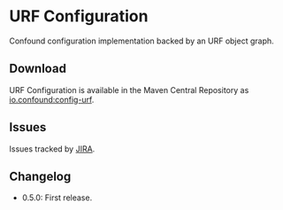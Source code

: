 # URF Configuration

Confound configuration implementation backed by an URF object graph.

## Download

URF Configuration is available in the Maven Central Repository as [io.confound:config-urf](https://search.maven.org/search?q=g:io.confound%20and%20a:config-urf).

## Issues

Issues tracked by [JIRA](https://globalmentor.atlassian.net/projects/CONFOUND).

## Changelog

- 0.5.0: First release.
